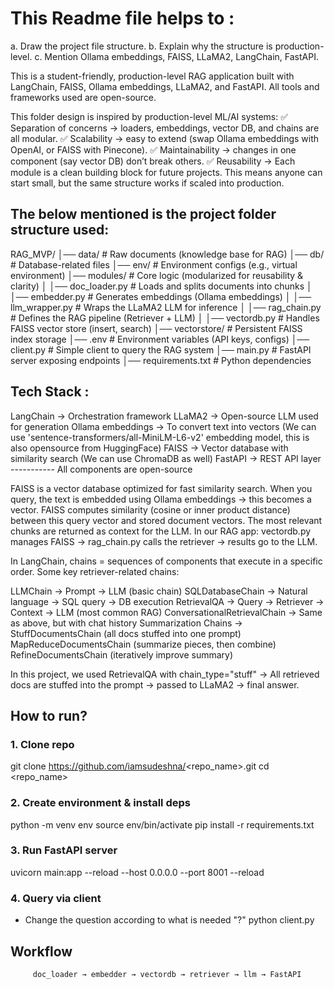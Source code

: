 # This Readme file helps to :
a. Draw the project file structure.
b. Explain why the structure is production-level.
c. Mention Ollama embeddings, FAISS, LLaMA2, LangChain, FastAPI.

This is a student-friendly, production-level RAG application built with LangChain, FAISS, Ollama embeddings, LLaMA2, and FastAPI.
All tools and frameworks used are open-source.

This folder design is inspired by production-level ML/AI systems:
✅ Separation of concerns → loaders, embeddings, vector DB, and chains are all modular.
✅ Scalability → easy to extend (swap Ollama embeddings with OpenAI, or FAISS with Pinecone).
✅ Maintainability → changes in one component (say vector DB) don’t break others.
✅ Reusability → Each module is a clean building block for future projects.
This means anyone can start small, but the same structure works if scaled into production.

## The below mentioned is the project folder structure used:

RAG_MVP/
│── data/                # Raw documents (knowledge base for RAG)
│── db/                  # Database-related files
│── env/                 # Environment configs (e.g., virtual environment)
│── modules/             # Core logic (modularized for reusability & clarity)
│   │── doc_loader.py        # Loads and splits documents into chunks
│   │── embedder.py          # Generates embeddings (Ollama embeddings)
│   │── llm_wrapper.py       # Wraps the LLaMA2 LLM for inference
│   │── rag_chain.py         # Defines the RAG pipeline (Retriever + LLM)
│   │── vectordb.py          # Handles FAISS vector store (insert, search)
│── vectorstore/         # Persistent FAISS index storage
│── .env                 # Environment variables (API keys, configs)
│── client.py            # Simple client to query the RAG system
│── main.py              # FastAPI server exposing endpoints
│── requirements.txt     # Python dependencies

## Tech Stack :

LangChain → Orchestration framework
LLaMA2 → Open-source LLM used for generation
Ollama embeddings → To convert text into vectors (We can use 'sentence-transformers/all-MiniLM-L6-v2' embedding model, this is also opensource from HuggingFace)
FAISS → Vector database with similarity search   (We can use ChromaDB as well)
FastAPI → REST API layer
----------- All components are open-source

FAISS is a vector database optimized for fast similarity search.
When you query, the text is embedded using Ollama embeddings → this becomes a vector.
FAISS computes similarity (cosine or inner product distance) between this query vector and stored document vectors.
The most relevant chunks are returned as context for the LLM.
In our RAG app:
vectordb.py manages FAISS → rag_chain.py calls the retriever → results go to the LLM.

In LangChain, chains = sequences of components that execute in a specific order.
Some key retriever-related chains:

LLMChain → Prompt → LLM (basic chain)
SQLDatabaseChain → Natural language → SQL query → DB execution
RetrievalQA → Query → Retriever → Context → LLM (most common RAG)
ConversationalRetrievalChain → Same as above, but with chat history
Summarization Chains →
StuffDocumentsChain (all docs stuffed into one prompt)
MapReduceDocumentsChain (summarize pieces, then combine)
RefineDocumentsChain (iteratively improve summary)

In this project, we used RetrievalQA with chain_type="stuff" →
All retrieved docs are stuffed into the prompt → passed to LLaMA2 → final answer.

## How to run? 
### 1. Clone repo
git clone https://github.com/iamsudeshna/<repo_name>.git
cd <repo_name>

### 2. Create environment & install deps
python -m venv env
source env/bin/activate
pip install -r requirements.txt

### 3. Run FastAPI server
uvicorn main:app --reload --host 0.0.0.0 --port 8001 --reload 

### 4. Query via client
- Change the question according to what is needed "<question>?"
python client.py

## Workflow
                
         doc_loader → embedder → vectordb → retriever → llm → FastAPI
